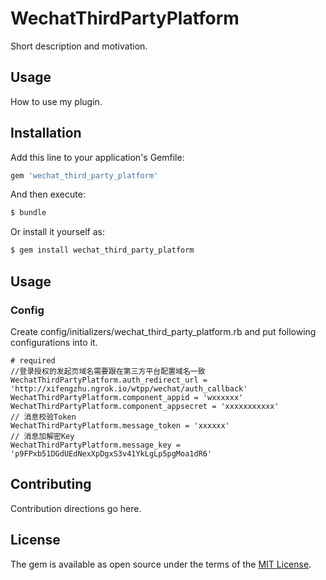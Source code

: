 # WechatThirdPartyPlatform
Short description and motivation.

## Usage
How to use my plugin.

## Installation
Add this line to your application's Gemfile:

```ruby
gem 'wechat_third_party_platform'
```

And then execute:
```bash
$ bundle
```

Or install it yourself as:
```bash
$ gem install wechat_third_party_platform
```

## Usage
### Config
Create config/initializers/wechat_third_party_platform.rb and put following configurations into it.

```
# required
//登录授权的发起页域名需要跟在第三方平台配置域名一致
WechatThirdPartyPlatform.auth_redirect_url = 'http://xifengzhu.ngrok.io/wtpp/wechat/auth_callback'
WechatThirdPartyPlatform.component_appid = 'wxxxxxx'
WechatThirdPartyPlatform.component_appsecret = 'xxxxxxxxxxx'
// 消息校验Token
WechatThirdPartyPlatform.message_token = 'xxxxxx'
// 消息加解密Key
WechatThirdPartyPlatform.message_key = 'p9FPxb51DGdUEdNexXpDgxS3v41YkLgLp5pgMoa1dR6'
```

## Contributing
Contribution directions go here.

## License
The gem is available as open source under the terms of the [MIT License](https://opensource.org/licenses/MIT).
